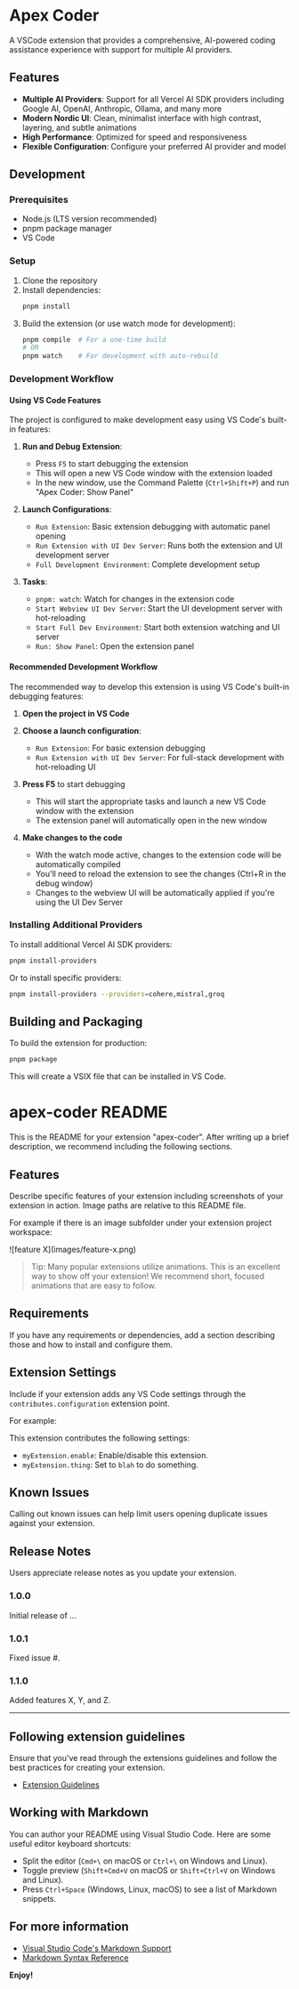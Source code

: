 # Apex Coder

A VSCode extension that provides a comprehensive, AI-powered coding assistance experience with support for multiple AI providers.

## Features

- **Multiple AI Providers**: Support for all Vercel AI SDK providers including Google AI, OpenAI, Anthropic, Ollama, and many more
- **Modern Nordic UI**: Clean, minimalist interface with high contrast, layering, and subtle animations
- **High Performance**: Optimized for speed and responsiveness
- **Flexible Configuration**: Configure your preferred AI provider and model

## Development

### Prerequisites

- Node.js (LTS version recommended)
- pnpm package manager
- VS Code

### Setup

1. Clone the repository
2. Install dependencies:
   ```bash
   pnpm install
   ```
3. Build the extension (or use watch mode for development):
   ```bash
   pnpm compile  # For a one-time build
   # OR
   pnpm watch    # For development with auto-rebuild
   ```

### Development Workflow

#### Using VS Code Features

The project is configured to make development easy using VS Code's built-in features:

1. **Run and Debug Extension**:
   - Press `F5` to start debugging the extension
   - This will open a new VS Code window with the extension loaded
   - In the new window, use the Command Palette (`Ctrl+Shift+P`) and run "Apex Coder: Show Panel"
2. **Launch Configurations**:

   - `Run Extension`: Basic extension debugging with automatic panel opening
   - `Run Extension with UI Dev Server`: Runs both the extension and UI development server
   - `Full Development Environment`: Complete development setup

3. **Tasks**:
   - `pnpm: watch`: Watch for changes in the extension code
   - `Start Webview UI Dev Server`: Start the UI development server with hot-reloading
   - `Start Full Dev Environment`: Start both extension watching and UI server
   - `Run: Show Panel`: Open the extension panel

#### Recommended Development Workflow

The recommended way to develop this extension is using VS Code's built-in debugging features:

1. **Open the project in VS Code**
2. **Choose a launch configuration**:

   - `Run Extension`: For basic extension debugging
   - `Run Extension with UI Dev Server`: For full-stack development with hot-reloading UI

3. **Press F5** to start debugging

   - This will start the appropriate tasks and launch a new VS Code window with the extension
   - The extension panel will automatically open in the new window

4. **Make changes to the code**
   - With the watch mode active, changes to the extension code will be automatically compiled
   - You'll need to reload the extension to see the changes (Ctrl+R in the debug window)
   - Changes to the webview UI will be automatically applied if you're using the UI Dev Server

### Installing Additional Providers

To install additional Vercel AI SDK providers:

```bash
pnpm install-providers
```

Or to install specific providers:

```bash
pnpm install-providers --providers=cohere,mistral,groq
```

## Building and Packaging

To build the extension for production:

```bash
pnpm package
```

This will create a VSIX file that can be installed in VS Code.

# apex-coder README

This is the README for your extension "apex-coder". After writing up a brief description, we recommend including the following sections.

## Features

Describe specific features of your extension including screenshots of your extension in action. Image paths are relative to this README file.

For example if there is an image subfolder under your extension project workspace:

\!\[feature X\]\(images/feature-x.png\)

> Tip: Many popular extensions utilize animations. This is an excellent way to show off your extension! We recommend short, focused animations that are easy to follow.

## Requirements

If you have any requirements or dependencies, add a section describing those and how to install and configure them.

## Extension Settings

Include if your extension adds any VS Code settings through the `contributes.configuration` extension point.

For example:

This extension contributes the following settings:

- `myExtension.enable`: Enable/disable this extension.
- `myExtension.thing`: Set to `blah` to do something.

## Known Issues

Calling out known issues can help limit users opening duplicate issues against your extension.

## Release Notes

Users appreciate release notes as you update your extension.

### 1.0.0

Initial release of ...

### 1.0.1

Fixed issue #.

### 1.1.0

Added features X, Y, and Z.

---

## Following extension guidelines

Ensure that you've read through the extensions guidelines and follow the best practices for creating your extension.

- [Extension Guidelines](https://code.visualstudio.com/api/references/extension-guidelines)

## Working with Markdown

You can author your README using Visual Studio Code. Here are some useful editor keyboard shortcuts:

- Split the editor (`Cmd+\` on macOS or `Ctrl+\` on Windows and Linux).
- Toggle preview (`Shift+Cmd+V` on macOS or `Shift+Ctrl+V` on Windows and Linux).
- Press `Ctrl+Space` (Windows, Linux, macOS) to see a list of Markdown snippets.

## For more information

- [Visual Studio Code's Markdown Support](http://code.visualstudio.com/docs/languages/markdown)
- [Markdown Syntax Reference](https://help.github.com/articles/markdown-basics/)

**Enjoy!**
